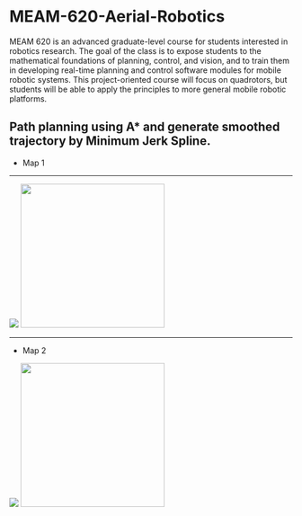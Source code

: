 # MEAM-620-Aerial-Robotics
MEAM 620 is an advanced graduate-level course for students interested in robotics research.  The goal of the class is to expose students to the mathematical foundations of planning, control, and vision, and to train them in developing real-time planning and control software modules for mobile robotic systems. This project-oriented course will focus on quadrotors, but students will be able to apply the principles to more general mobile robotic platforms. 

## Path planning using A* and generate smoothed trajectory by Minimum Jerk Spline. 

- Map 1  
---

![](http://g.recordit.co/R7diYjW5hH.gif)
<img src="https://tva1.sinaimg.cn/large/00831rSTgy1gcexvmpx76j30qo0jidn0.jpg" width=256 height=256 />

---
- Map 2

![](http://g.recordit.co/8FiFgdigTp.gif)
<img src="https://tva1.sinaimg.cn/large/00831rSTgy1gcexxxv9ggj30wm0pidia.jpg" width=256 height=256 />
